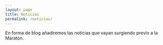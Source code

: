 ```yaml
---
layout: page
title: Noticias
permalink: /noticias/
---
```


En forma de blog añadiremos las noticias que vayan surgiendo previo a la Maratón.
